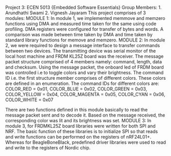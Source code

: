 Project 3: ECEN 5013 {Embedded Software Essentials}
Group Members: 1. Arundhathi Swami
		   2. Vignesh Jayaram
This project comprises of 3 modules:
MODULE 1:
In module 1, we implemented memmove and memzero functions using DMA and measured time taken for the same using code profiling. DMA registers were configured for transfer of bytes and words. A comparison was made between time taken by DMA and time taken by standard library functions for memove and memzero.
MODULE 2:
In module 2, we were required to design a message interface to transfer commands between two devices. The transmitting device was serial monitor of the local host machine and FRDM KL25Z board was the receiver. The message packet structure comprised of 4 members namely: command, length, data and checksum. Using the message packet, the onboard led of FRDM board was controlled i.e to toggle colors and vary their brightness.
The command ID i.e. the first structure member comprises of different colors. These colors are defined in an enumeration. The command IDs for different colors are: 
	COLOR_RED = 0x01,
	COLOR_BLUE = 0x02,
	COLOR_GREEN = 0x03,
	COLOR_YELLOW = 0x04,
	COLOR_MAGENTA = 0x05,
	COLOR_CYAN = 0x06,
	COLOR_WHITE = 0x07

There are two functions defined in this module basically to read the message packet sent and to decode it. Based on the message received, the corresponding color was lit and its brightness was set.
MODULE 3:
In module 3, for FRDMKL25Z board libraries were written for both SPI and NRF. The basic function of these libraries is to initialize SPI so that reads and write functions can be performed on the registers of nRF24L01+. Whereas for BeagleBoneBlack, predefined driver libraries were used to read and write to the registers of Nordic chip.   





